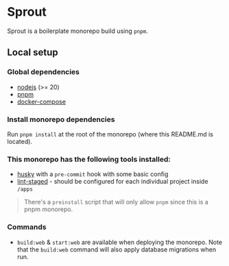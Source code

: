 # Sprout

Sprout is a boilerplate monorepo build using `pnpm`.

## Local setup

### Global dependencies

- [nodejs](https://nodejs.org/) (>= 20)
- [pnpm](https://pnpm.io/installation)
- [docker-compose](https://www.docker.com/)

### Install monorepo dependencies

Run `pnpm install` at the root of the monorepo (where this README.md is located).

### This monorepo has the following tools installed:

- [husky](https://typicode.github.io/husky/) with a `pre-commit` hook with some basic config
- [lint-staged](https://github.com/lint-staged/lint-staged) - should be configured for each individual project inside `/apps`

> There's a `preinstall` script that will only allow `pnpm` since this is a pnpm monorepo.

### Commands

- `build:web` & `start:web` are available when deploying the monorepo. Note that the `build:web` command will also apply database migrations when run.
